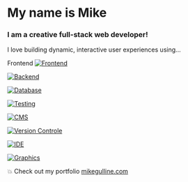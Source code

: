 # My name is Mike

### I am a creative full-stack web developer!

I love building dynamic, interactive user experiences using…

<!-- - HTML5
- CSS/TailwindCSS
- TypeScript
- React
- NextJS -->

Frontend [![Frontend](https://skillicons.dev/icons?i=html,css,tailwind,js,ts,react,redux&perline=7)](https://www.gulline.com/resume)

[![Backend](https://skillicons.dev/icons?i=nextjs,nodejs,php&perline=3)](https://www.gulline.com/resume)

[![Database](https://skillicons.dev/icons?i=mongodb,mysql,prisma,graphql&perline=4)](https://www.gulline.com/resume)

[![Testing](https://skillicons.dev/icons?i=jest,vitest&perline=2)](https://www.gulline.com/resume)

[![CMS](https://skillicons.dev/icons?i=wordpress,prisma&perline=2)](https://www.gulline.com/resume)

[![Version Controle](https://skillicons.dev/icons?i=github&perline=1)](https://www.gulline.com/resume)

[![IDE](https://skillicons.dev/icons?i=vscode&perline=1)](https://www.gulline.com/resume)

[![Graphics](https://skillicons.dev/icons?i=ps,ai,figma&perline=3)](https://www.gulline.com/resume)

💥 Check out my portfolio [mikegulline.com](https://www.gulline.com/)

<!--
**mikegulline/mikegulline** is a ✨ _special_ ✨ repository because its `README.md` (this file) appears on your GitHub profile.

Here are some ideas to get you started:

- 🔭 I’m currently working on ...
- 🌱 I’m currently learning ...
- 👯 I’m looking to collaborate on ...
- 🤔 I’m looking for help with ...
- 💬 Ask me about ...
- 📫 How to reach me: ...
- 😄 Pronouns: ...
- ⚡ Fun fact: ...
-->
